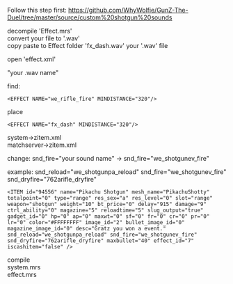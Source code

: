 Follow this step first: https://github.com/WhyWolfie/GunZ-The-Duel/tree/master/source/custom%20shotgun%20sounds

decompile 'Effect.mrs' <br>
convert your file to '.wav' <br>
copy paste to Effect folder 'fx_dash.wav' your '.wav' file <br>

open 'effect.xml'

"your .wav name"

find: 

    <EFFECT NAME="we_rifle_fire" MINDISTANCE="320"/>

place

    <EFFECT NAME="fx_dash" MINDISTANCE="320"/>

system->zitem.xml <br>
matchserver->zitem.xml <br>

change: snd_fire="your sound name" -> snd_fire="we_shotgunev_fire" <br>

example: snd_reload="we_shotgunpa_reload" snd_fire="we_shotgunev_fire" snd_dryfire="762arifle_dryfire" <br>

    <ITEM id="94556" name="Pikachu Shotgun" mesh_name="PikachuShotty" totalpoint="0" type="range" res_sex="a" res_level="0" slot="range" weapon="shotgun" weight="10" bt_price="0" delay="915" damage="9" ctrl_ability="0" magazine="5" reloadtime="5" slug_output="true" gadget_id="0" hp="0" ap="0" maxwt="0" sf="0" fr="0" cr="0" pr="0" lr="0" color="#FFFFFFFF" image_id="2" bullet_image_id="0" magazine_image_id="0" desc="Gratz you won a event." snd_reload="we_shotgunpa_reload" snd_fire="we_shotgunev_fire" snd_dryfire="762arifle_dryfire" maxbullet="40" effect_id="7" iscashitem="false" />


compile <br>
system.mrs <br>
effect.mrs <br>

